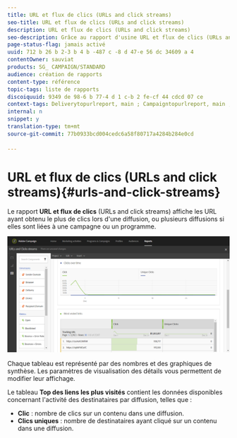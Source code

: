 ```yaml
---
title: URL et flux de clics (URLs and click streams)
seo-title: URL et flux de clics (URLs and click streams)
description: URL et flux de clics (URLs and click streams)
seo-description: Grâce au rapport d'usine URL et flux de clics (URLs and click streams), découvrez les performances des URL dans vos diffusions.
page-status-flag: jamais activé
uuid: 712 b 26 b 2-3 b 4 b -487 c -8 d 47-e 56 dc 34609 a 4
contentOwner: sauviat
products: SG_ CAMPAIGN/STANDARD
audience: création de rapports
content-type: référence
topic-tags: liste de rapports
discoiquuid: 9349 de 98-6 b 77-4 d 1 c-b 2 fe-cf 44 cdcd 07 ce
context-tags: Deliverytopurlreport, main ; Campaigntopurlreport, main ; Programtopurlreport, main
internal: n
snippet: y
translation-type: tm+mt
source-git-commit: 77b0933bcd004cedc6a58f80717a4284b284e0cd

---
```



# URL et flux de clics (URLs and click streams){#urls-and-click-streams}

Le rapport **URL et flux de clics** (URLs and click streams) affiche les URL ayant obtenu le plus de clics lors d'une diffusion, ou plusieurs diffusions si elles sont liées à une campagne ou un programme.

![](assets/delivery_reports_8.png)

Chaque tableau est représenté par des nombres et des graphiques de synthèse. Les paramètres de visualisation des détails vous permettent de modifier leur affichage.

Le tableau **Top des liens les plus visités** contient les données disponibles concernant l'activité des destinataires par diffusion, telles que :

* **Clic** : nombre de clics sur un contenu dans une diffusion.
* **Clics uniques** : nombre de destinataires ayant cliqué sur un contenu dans une diffusion.

